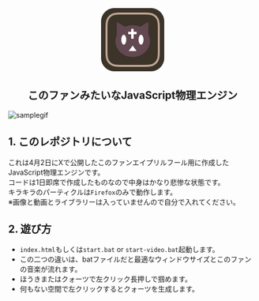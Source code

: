 <!-- PROJECT LOGO -->
<div align="center">

  <img src="https://raw.githubusercontent.com/slimelab060/Konosubainfo_Design/main/assets/docimg/logo.png" alt="Logo" width="128" height="128" >
  <h2 align="center">このファンみたいなJavaScript物理エンジン</h2>

</div>
<img src="doc/sample.gif" width="1280" alt="samplegif">  

## 1. このレポジトリについて

これは4月2日にXで公開したこのファンエイプリルフール用に作成したJavaScript物理エンジンです。  
コードは1日即席で作成したものなので中身はかなり悲惨な状態です。  
キラキラのパーティクルは`Firefox`のみで動作します。  
※画像と動画とライブラリーは入っていませんので自分で入れてください。


## 2. 遊び方
- `index.html`もしくは`start.bat` or `start-video.bat`起動します。  
- この二つの違いは、batファイルだと最適なウィンドウサイズとこのファンの音楽が流れます。  
- ほうきまたはクォーツで左クリック長押しで掴めます。  
- 何もない空間で左クリックするとクォーツを生成します。  